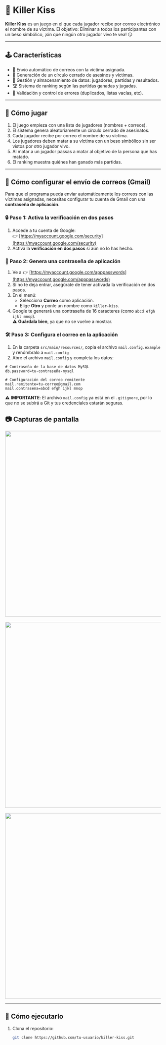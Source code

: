 # 💋 Killer Kiss

**Killer Kiss** es un juego en el que cada jugador recibe por correo electrónico el nombre de su víctima. El objetivo: Eliminar a todos los participantes con un beso simbólico, ¡sin que ningún otro jugador vivo te vea! 😏

---

## 🕹️ Características

- 📧 Envío automático de correos con la víctima asignada.
- 🔄 Generación de un círculo cerrado de asesinos y víctimas.
- 💾 Gestión y almacenamiento de datos: jugadores, partidas y resultados.
- 🏆 Sistema de ranking según las partidas ganadas y jugadas.
- 🔐 Validación y control de errores (duplicados, listas vacías, etc).

---

## 📝 Cómo jugar

1. El juego empieza con una lista de jugadores (nombres + correos).
2. El sistema genera aleatoriamente un círculo cerrado de asesinatos.
3. Cada jugador recibe por correo el nombre de su víctima.
4. Los jugadores deben matar a su víctima con un beso simbólico sin ser vistos por otro jugador vivo.
5. Al matar a un jugador passas a matar al objetivo de la persona que has matado.
6. El ranking muestra quiénes han ganado más partidas.

---

## 📧 Cómo configurar el envío de correos (Gmail)

Para que el programa pueda enviar automáticamente los correos con las víctimas asignadas, necesitas configurar tu cuenta de Gmail con una **contraseña de aplicación**.

### 🔒 Paso 1: Activa la verificación en dos pasos

1. Accede a tu cuenta de Google:  
   👉 [https://myaccount.google.com/security](https://myaccount.google.com/security)
2. Activa la **verificación en dos pasos** si aún no lo has hecho.

### 🔐 Paso 2: Genera una contraseña de aplicación

1. Ve a 👉 [https://myaccount.google.com/apppasswords](https://myaccount.google.com/apppasswords)
2. Si no te deja entrar, asegúrate de tener activada la verificación en dos pasos.
3. En el menú:
   - Selecciona **Correo** como aplicación.
   - Elige **Otro** y ponle un nombre como `killer-kiss`.
4. Google te generará una contraseña de 16 caracteres (como `abcd efgh ijkl mnop`).  
   ⚠️ **Guárdala bien**, ya que no se vuelve a mostrar.

### 🛠️ Paso 3: Configura el correo en la aplicación

1. En la carpeta `src/main/resources/`, copia el archivo `mail.config.example` y renómbralo a `mail.config`
2. Abre el archivo `mail.config` y completa los datos:

```properties
# Contraseña de la base de datos MySQL
db.password=tu-contraseña-mysql

# Configuración del correo remitente
mail.remitente=tu-correo@gmail.com
mail.contrasena=abcd efgh ijkl mnop
```

⚠️ **IMPORTANTE**: El archivo `mail.config` ya está en el `.gitignore`, por lo que no se subirá a Git y tus credenciales estarán seguras.


## 📷 Capturas de pantalla

<p align="center">
  <img src="https://github.com/user-attachments/assets/5dd10b3d-4e93-4c22-878b-cad7cb393c75" width="600"/>
  <br/>
  <br/>
  <img src="https://github.com/user-attachments/assets/0856c668-3c26-4ff6-a2eb-8b0e2a18b8b7" width="600"/>
  <br/>
  <br/>
  <img src="https://github.com/user-attachments/assets/9a6bf5af-c0e3-4699-aa26-e195fc81d20b" width="600"/>
  <br/>
 
</p>

---


## 🚀 Cómo ejecutarlo

1. Clona el repositorio:
   ```bash
   git clone https://github.com/tu-usuario/killer-kiss.git

